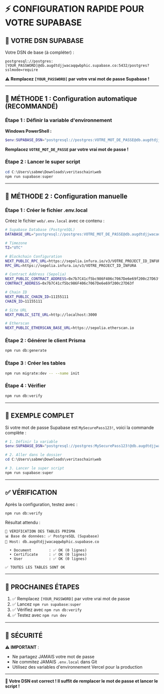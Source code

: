 # ⚡ CONFIGURATION RAPIDE POUR VOTRE SUPABASE

## 🔐 **VOTRE DSN SUPABASE**

Votre DSN de base (à compléter) :
```
postgresql://postgres:[YOUR_PASSWORD]@db.augdtdjjwacaqqwbphic.supabase.co:5432/postgres?sslmode=require
```

⚠️ **Remplacez `[YOUR_PASSWORD]` par votre vrai mot de passe Supabase !**

---

## 🚀 **MÉTHODE 1 : Configuration automatique (RECOMMANDÉ)**

### **Étape 1 : Définir la variable d'environnement**

**Windows PowerShell :**
```powershell
$env:SUPABASE_DSN="postgresql://postgres:VOTRE_MOT_DE_PASSE@db.augdtdjjwacaqqwbphic.supabase.co:5432/postgres?sslmode=require"
```

**Remplacez `VOTRE_MOT_DE_PASSE` par votre vrai mot de passe !**

### **Étape 2 : Lancer le super script**
```powershell
cd C:\Users\sabme\Downloads\veritaschain\web
npm run supabase:super
```

---

## 🔧 **MÉTHODE 2 : Configuration manuelle**

### **Étape 1 : Créer le fichier .env.local**

Créez le fichier `web/.env.local` avec ce contenu :

```bash
# Supabase Database (PostgreSQL)
DATABASE_URL="postgresql://postgres:VOTRE_MOT_DE_PASSE@db.augdtdjjwacaqqwbphic.supabase.co:5432/postgres?sslmode=require"

# Timezone
TZ="UTC"

# Blockchain Configuration
NEXT_PUBLIC_RPC_URL=https://sepolia.infura.io/v3/VOTRE_PROJECT_ID_INFURA
RPC_URL=https://sepolia.infura.io/v3/VOTRE_PROJECT_ID_INFURA

# Contract Address (Sepolia)
NEXT_PUBLIC_CONTRACT_ADDRESS=0x7b7C41cf5bc986F406c7067De6e69f200c27D63f
CONTRACT_ADDRESS=0x7b7C41cf5bc986F406c7067De6e69f200c27D63f

# Chain ID
NEXT_PUBLIC_CHAIN_ID=11155111
CHAIN_ID=11155111

# Site URL
NEXT_PUBLIC_SITE_URL=http://localhost:3000

# Etherscan
NEXT_PUBLIC_ETHERSCAN_BASE_URL=https://sepolia.etherscan.io
```

### **Étape 2 : Générer le client Prisma**
```bash
npm run db:generate
```

### **Étape 3 : Créer les tables**
```bash
npm run migrate:dev -- --name init
```

### **Étape 4 : Vérifier**
```bash
npm run db:verify
```

---

## 📝 **EXEMPLE COMPLET**

Si votre mot de passe Supabase est `MySecurePass123!`, voici la commande complète :

```powershell
# 1. Définir la variable
$env:SUPABASE_DSN="postgresql://postgres:MySecurePass123!@db.augdtdjjwacaqqwbphic.supabase.co:5432/postgres?sslmode=require"

# 2. Aller dans le dossier
cd C:\Users\sabme\Downloads\veritaschain\web

# 3. Lancer le super script
npm run supabase:super
```

---

## ✅ **VÉRIFICATION**

Après la configuration, testez avec :

```bash
npm run db:verify
```

Résultat attendu :
```
🔎 VÉRIFICATION DES TABLES PRISMA
📊 Base de données: ✅ PostgreSQL (Supabase)
🔗 Host: db.augdtdjjwacaqqwbphic.supabase.co

  • Document        : ✅ OK (0 lignes)
  • Certificate     : ✅ OK (0 lignes)
  • User            : ✅ OK (0 lignes)

✅ TOUTES LES TABLES SONT OK
```

---

## 🎯 **PROCHAINES ÉTAPES**

1. ✅ Remplacez `[YOUR_PASSWORD]` par votre vrai mot de passe
2. ✅ Lancez `npm run supabase:super`
3. ✅ Vérifiez avec `npm run db:verify`
4. ✅ Testez avec `npm run dev`

---

## 🔐 **SÉCURITÉ**

⚠️ **IMPORTANT** :
- Ne partagez JAMAIS votre mot de passe
- Ne commitez JAMAIS `.env.local` dans Git
- Utilisez des variables d'environnement Vercel pour la production

---

**🎉 Votre DSN est correct ! Il suffit de remplacer le mot de passe et lancer le script !**
